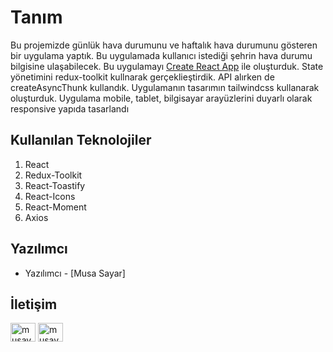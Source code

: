 # Tanım

Bu projemizde günlük hava durumunu ve haftalık hava durumunu gösteren bir uygulama yaptık. Bu uygulamada kullanıcı istediği şehrin hava durumu bilgisine ulaşabilecek. 
Bu uygulamayı [Create React App](https://github.com/facebook/create-react-app) ile oluşturduk. State yönetimini redux-toolkit kullnarak gerçeklieştirdik.  API alırken de createAsyncThunk kullandık. Uygulamanın tasarımın tailwindcss kullanarak oluşturduk. Uygulama mobile, tablet, bilgisayar arayüzlerini duyarlı olarak responsive yapıda tasarlandı

## Kullanılan Teknolojiler
1. React
2. Redux-Toolkit
3. React-Toastify
4. React-Icons
5. React-Moment
6. Axios

## Yazılımcı
- Yazılımcı - [Musa Sayar]

## İletişim

<p align="center">


<a href="https://www.linkedin.com/in/musasayar/" target="blank"><img align="center" src="https://raw.githubusercontent.com/rahuldkjain/github-profile-readme-generator/master/src/images/icons/Social/linked-in-alt.svg" alt="musayar9" height="30" width="40" /></a>
<a href="https://github.com/musayar9" target="blank"><img align="center" src="https://raw.githubusercontent.com/rahuldkjain/github-profile-readme-generator/master/src/images/icons/Social/medium.svg" alt="musayar9" height="30" width="40" /></a>
</p>

 
